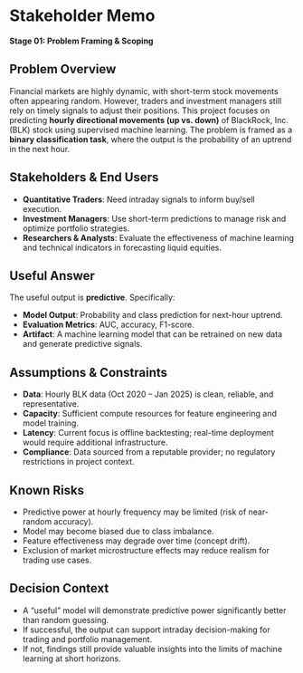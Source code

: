 # Stakeholder Memo  
**Stage 01: Problem Framing & Scoping**  

## Problem Overview  
Financial markets are highly dynamic, with short-term stock movements often appearing random. However, traders and investment managers still rely on timely signals to adjust their positions. This project focuses on predicting **hourly directional movements (up vs. down)** of BlackRock, Inc. (BLK) stock using supervised machine learning. The problem is framed as a **binary classification task**, where the output is the probability of an uptrend in the next hour.  

## Stakeholders & End Users  
- **Quantitative Traders**: Need intraday signals to inform buy/sell execution.  
- **Investment Managers**: Use short-term predictions to manage risk and optimize portfolio strategies.  
- **Researchers & Analysts**: Evaluate the effectiveness of machine learning and technical indicators in forecasting liquid equities.  

## Useful Answer  
The useful output is **predictive**. Specifically:  
- **Model Output**: Probability and class prediction for next-hour uptrend.  
- **Evaluation Metrics**: AUC, accuracy, F1-score.  
- **Artifact**: A machine learning model that can be retrained on new data and generate predictive signals.  

## Assumptions & Constraints  
- **Data**: Hourly BLK data (Oct 2020 – Jan 2025) is clean, reliable, and representative.  
- **Capacity**: Sufficient compute resources for feature engineering and model training.  
- **Latency**: Current focus is offline backtesting; real-time deployment would require additional infrastructure.  
- **Compliance**: Data sourced from a reputable provider; no regulatory restrictions in project context.  

## Known Risks  
- Predictive power at hourly frequency may be limited (risk of near-random accuracy).  
- Model may become biased due to class imbalance.  
- Feature effectiveness may degrade over time (concept drift).  
- Exclusion of market microstructure effects may reduce realism for trading use cases.  

## Decision Context  
- A “useful” model will demonstrate predictive power significantly better than random guessing.  
- If successful, the output can support intraday decision-making for trading and portfolio management.  
- If not, findings still provide valuable insights into the limits of machine learning at short horizons.  

